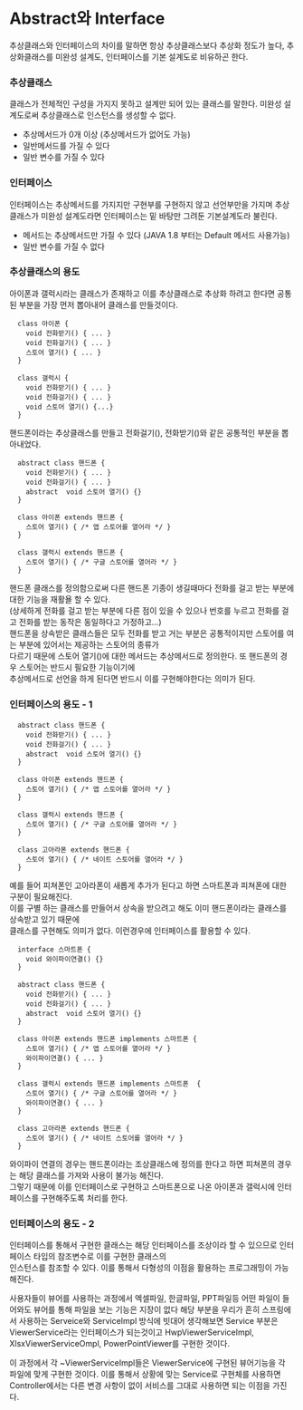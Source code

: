 # Abstract와 Interface

추상클래스와 인터페이스의 차이를 말하면 항상 추상클래스보다 추상화 정도가 높다, 추상화클래스를 미완성 설계도, 인터페이스를 기본 설계도로 비유하곤 한다.

### 추상클래스

클래스가 전체적인 구성을 가지지 못하고 설계만 되어 있는 클래스를 말한다. 미완성 설계도로써 추상클래스로 인스턴스를 생성할 수 없다.

- 추상메서드가 0개 이상 (추상메서드가 없어도 가능)
- 일반메서드를 가질 수 있다
- 일반 변수를 가질 수 있다

### 인터페이스

인터페이스는 추상메서드를 가지지만 구현부를 구현하지 않고 선언부만을 가지며 추상클래스가 미완성 설계도라면 인터페이스는 밑 바탕만 그려둔 기본설계도라 불린다.

- 메서드는 추상메서드만 가질 수 있다 (JAVA 1.8 부터는 Default 메서드 사용가능)
- 일반 변수를 가질 수 없다

### 추상클래스의 용도

아이폰과 갤럭시라는 클래스가 존재하고 이를 추상클래스로 추상화 하려고 한다면 공통된 부분을 가장 먼저 뽑아내어 클래스를 만들것이다.

```
  class 아이폰 {
    void 전화받기() { ... }
    void 전화걸기() { ... }
    스토어 열기() { ... }
  }

  class 갤럭시 {
    void 전화받기() { ... }
    void 전화걸기() { ... }
    void 스토어 열기() {...}
  }
```

핸드폰이라는 추상클래스를 만들고 전화걸기(), 전화받기()와 같은 공통적인 부분을 뽑아내었다.

```
  abstract class 핸드폰 {
    void 전화받기() { ... }
    void 전화걸기() { ... }
    abstract  void 스토어 열기() {}
  }

  class 아이폰 extends 핸드폰 {
    스토어 열기() { /* 앱 스토어를 열어라 */ }
  }

  class 갤럭시 extends 핸드폰 {
    스토어 열기() { /* 구글 스토어를 열어라 */ }
  }
```

핸드폰 클래스를 정의함으로써 다른 핸드폰 기종이 생길때마다 전화를 걸고 받는 부분에 대한 기능을 재활욜 할 수 있다.  
(상세하게 전화를 걸고 받는 부분에 다른 점이 있을 수 있으나 번호를 누르고 전화를 걸고 전화를 받는 동작은 동일하다고 가정하고...)  
핸드폰을 상속받은 클래스들은 모두 전화를 받고 거는 부분은 공통적이지만 스토어를 여는 부분에 있어서는 제공하는 스토어의 종류가  
다르기 때문에 스토어 열기()에 대한 메서드는 추상메서드로 정의한다. 또 핸드폰의 경우 스토어는 반드시 필요한 기능이기에  
추상메서드로 선언을 하게 된다면 반드시 이를 구현해야한다는 의미가 된다.

### 인터페이스의 용도 - 1

```
  abstract class 핸드폰 {
    void 전화받기() { ... }
    void 전화걸기() { ... }
    abstract  void 스토어 열기() {}
  }

  class 아이폰 extends 핸드폰 {
    스토어 열기() { /* 앱 스토어를 열어라 */ }
  }

  class 갤럭시 extends 핸드폰 {
    스토어 열기() { /* 구글 스토어를 열어라 */ }
  }

  class 고아라폰 extends 핸드폰 {
    스토어 열기() { /* 네이트 스토어를 열어라 */ }
  }
```

예를 들어 피쳐폰인 고아라폰이 새롭게 추가가 된다고 하면 스마트폰과 피쳐폰에 대한 구분이 필요해진다.  
이를 구별 하는 클래스를 만들어서 상속을 받으려고 해도 이미 핸드폰이라는 클래스를 상속받고 있기 때문에  
클래스를 구현해도 의미가 없다. 이런경우에 인터페이스를 활용할 수 있다.

```
  interface 스마트폰 {
    void 와이파이연결() {}
  }

  abstract class 핸드폰 {
    void 전화받기() { ... }
    void 전화걸기() { ... }
    abstract  void 스토어 열기() {}
  }

  class 아이폰 extends 핸드폰 implements 스마트폰 {
    스토어 열기() { /* 앱 스토어를 열어라 */ }
    와이파이연결() { ... }
  }

  class 갤럭시 extends 핸드폰 implements 스마트폰  {
    스토어 열기() { /* 구글 스토어를 열어라 */ }
    와이파이연결() { ... }
  }

  class 고아라폰 extends 핸드폰 {
    스토어 열기() { /* 네이트 스토어를 열어라 */ }
  }
```

와이파이 연결의 경우는 핸드폰이라는 조상클래스에 정의를 한다고 하면 피쳐폰의 경우는 해당 클래스를 가져와 사용이 불가능 해진다.  
그렇기 때문에 이를 인터페이스로 구현하고 스마트폰으로 나온 아이폰과 갤럭시에 인터페이스를 구현해주도록 처리를 한다.

### 인터페이스의 용도 - 2

인터페이스를 통해서 구현한 클래스는 해당 인터페이스를 조상이라 할 수 있으므로 인터페이스 타입의 참조변수로 이를 구현한 클래스의  
인스턴스를 참조할 수 있다. 이를 통해서 다형성의 이점을 활용하는 프로그래밍이 가능해진다.

사용자들이 뷰어를 사용하는 과정에서 엑셀파일, 한글파일, PPT파일등 어떤 파일이 들어와도 뷰어를 통해 파일을 보는 기능은 지장이 없다 해당 부분을 우리가 흔히 스프링에서 사용하는 Serveice와 ServiceImpl 방식에 빗대어 생각해보면 Service 부분은 ViewerService라는 인터페이스가 되는것이고 HwpViewerServiceImpl, XlsxViewerServiceOmpl, PowerPointViewer를 구현한 것이다.

이 과정에서 각 ~ViewerServiceImpl들은 ViewerService에 구현된 뷰어기능을 각 파일에 맞게 구현한 것이다. 이를 통해서 상황에 맞는 Service로 구현체를 사용하면 Controller에서는 다른 변경 사항이 없이 서비스를 그대로 사용하면 되는 이점을 가진다.
